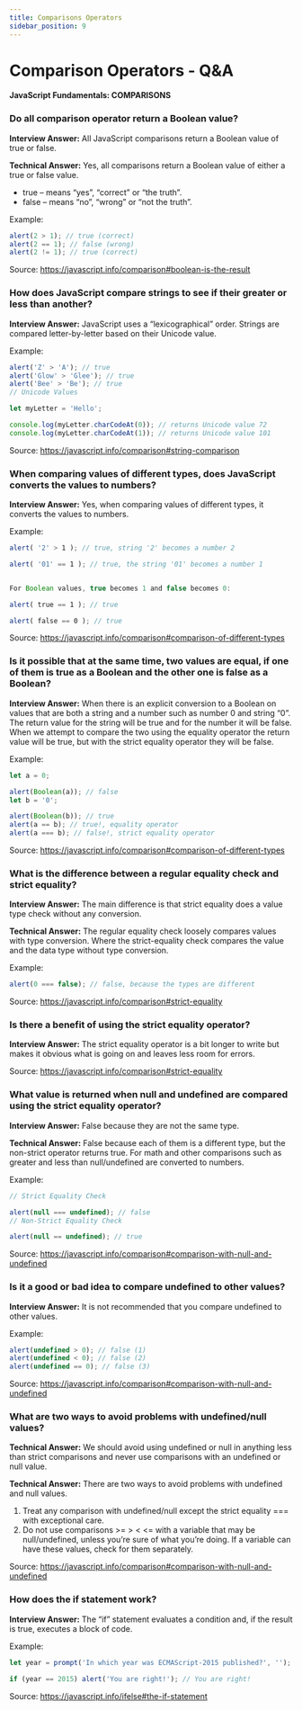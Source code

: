 ```yaml
---
title: Comparisons Operators
sidebar_position: 9
---
```


# Comparison Operators - Q&A

**JavaScript Fundamentals: COMPARISONS**

### Do all comparison operator return a Boolean value?

**Interview Answer:** All JavaScript comparisons return a Boolean value of true or false.

**Technical Answer:** Yes, all comparisons return a Boolean value of either a true or false value.

- true – means “yes”, “correct” or “the truth”.
- false – means “no”, “wrong” or “not the truth”.

Example:

```js
alert(2 > 1); // true (correct)
alert(2 == 1); // false (wrong)
alert(2 != 1); // true (correct)
```

Source: <https://javascript.info/comparison#boolean-is-the-result>

### How does JavaScript compare strings to see if their greater or less than another?

**Interview Answer:** JavaScript uses a “lexicographical” order. Strings are compared letter-by-letter based on their Unicode value.

Example:

```js
alert('Z' > 'A'); // true
alert('Glow' > 'Glee'); // true
alert('Bee' > 'Be'); // true
// Unicode Values

let myLetter = 'Hello';

console.log(myLetter.charCodeAt(0)); // returns Unicode value 72
console.log(myLetter.charCodeAt(1)); // returns Unicode value 101
```

Source: <https://javascript.info/comparison#string-comparison>

### When comparing values of different types, does JavaScript converts the values to numbers?

**Interview Answer:** Yes, when comparing values of different types, it converts the values to numbers.

Example:

```js
alert( '2' > 1 ); // true, string '2' becomes a number 2

alert( '01' == 1 ); // true, the string '01' becomes a number 1


For Boolean values, true becomes 1 and false becomes 0:

alert( true == 1 ); // true

alert( false == 0 ); // true
```

Source: <https://javascript.info/comparison#comparison-of-different-types>

### Is it possible that at the same time, two values are equal, if one of them is true as a Boolean and the other one is false as a Boolean?

**Interview Answer:** When there is an explicit conversion to a Boolean on values that are both a string and a number such as number 0 and string “0”. The return value for the string will be true and for the number it will be false. When we attempt to compare the two using the equality operator the return value will be true, but with the strict equality operator they will be false.

Example:

```js
let a = 0;

alert(Boolean(a)); // false
let b = '0';

alert(Boolean(b)); // true
alert(a == b); // true!, equality operator
alert(a === b); // false!, strict equality operator
```

Source: <https://javascript.info/comparison#comparison-of-different-types>

### What is the difference between a regular equality check and strict equality?

**Interview Answer:** The main difference is that strict equality does a value type check without any conversion.

**Technical Answer:** The regular equality check loosely compares values with type conversion. Where the strict-equality check compares the value and the data type without type conversion.

Example:

```js
alert(0 === false); // false, because the types are different
```

Source: <https://javascript.info/comparison#strict-equality>

### Is there a benefit of using the strict equality operator?

**Interview Answer:** The strict equality operator is a bit longer to write but makes it obvious what is going on and leaves less room for errors.

Source: <https://javascript.info/comparison#strict-equality>

### What value is returned when null and undefined are compared using the strict equality operator?

**Interview Answer:** False because they are not the same type.

**Technical Answer:** False because each of them is a different type, but the non-strict operator returns true. For math and other comparisons such as greater and less than null/undefined are converted to numbers.

Example:

```js
// Strict Equality Check

alert(null === undefined); // false
// Non-Strict Equality Check

alert(null == undefined); // true
```

Source: <https://javascript.info/comparison#comparison-with-null-and-undefined>

### Is it a good or bad idea to compare undefined to other values?

**Interview Answer:** It is not recommended that you compare undefined to other values.

Example:

```js
alert(undefined > 0); // false (1)
alert(undefined < 0); // false (2)
alert(undefined == 0); // false (3)
```

Source: <https://javascript.info/comparison#comparison-with-null-and-undefined>

### What are two ways to avoid problems with undefined/null values?

**Technical Answer:** We should avoid using undefined or null in anything less than strict comparisons and never use comparisons with an undefined or null value.

**Technical Answer:** There are two ways to avoid problems with undefined and null values.

1. Treat any comparison with undefined/null except the strict equality === with exceptional care.
1. Do not use comparisons >= > < <= with a variable that may be null/undefined, unless you’re sure of what you’re doing. If a variable can have these values, check for them separately.

Source: <https://javascript.info/comparison#comparison-with-null-and-undefined>

### How does the if statement work?

**Interview Answer:** The “if” statement evaluates a condition and, if the result is true, executes a block of code.

Example:

```js
let year = prompt('In which year was ECMAScript-2015 published?', '');

if (year == 2015) alert('You are right!'); // You are right!
```

Source: <https://javascript.info/ifelse#the-if-statement>
